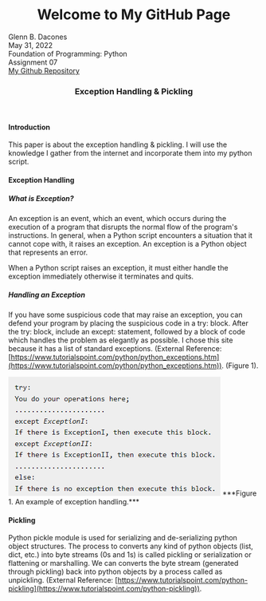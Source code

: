 <h1 align = "center"> Welcome to My GitHub Page</h1>

Glenn B. Dacones  
May 31, 2022  
Foundation of Programming: Python  
Assignment 07  
[My Github Repository](https://github.com/uwpce-Dgbjccd05/IntroToProg-Python-Mod07)
<br/>
<h3 align = "center">Exception Handling & Pickling</h3>
<br/>

#### Introduction  
This paper is about the exception handling & pickling. I will use the knowledge I gather from the internet and incorporate them into my python script.

#### Exception Handling
##### What is Exception?
An exception is an event,  which  an event, which occurs during the execution of a program that disrupts the normal flow of the program's instructions. In general, when a Python script encounters a situation that it cannot cope with, it raises an exception. An exception is a Python object that represents an error.

When a Python script raises an exception, it must either handle the exception immediately otherwise it terminates and quits.

##### Handling an Exception
If you have some suspicious code that may raise an exception, you can defend your program by placing the suspicious code in a try: block. After the try: block, include an except: statement, followed by a block of code which handles the problem as elegantly as possible. I chose this site because it has a list of standard exceptions. (External Reference: [https://www.tutorialspoint.com/python/python_exceptions.htm](https://www.tutorialspoint.com/python/python_exceptions.htm)). (Figure 1).

<img src="https://github.com/uwpce-Dgbjccd05/IntroToProg-Python-Mod07/blob/main/docs/images/try_except.png">  
***Figure 1. An example of exception handling.***

#### Pickling
Python pickle module is used for serializing and de-serializing python object structures. The process to converts any kind of python objects (list, dict, etc.) into byte streams (0s and 1s) is called pickling or serialization or flattening or marshalling. We can converts the byte stream (generated through pickling) back into python objects by a process called as unpickling. (External Reference: [https://www.tutorialspoint.com/python-pickling](https://www.tutorialspoint.com/python-pickling)). 

